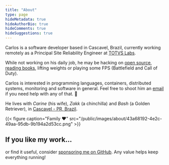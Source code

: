 ```yaml
---
title: "About"
type: page
hideMetadata: true
hideAuthorBio: true
hideComments: true
hideSuggestions: true
---
```


Carlos is a software developer based in Cascavel, Brazil, currently working remotely as a Principal Site Reliability Engineer at [TOTVS Labs](https://totvslabs.com/).

While not working on his daily job, he may be hacking on [open source](https://github.com/caarlos0), [reading books](https://goodreads.com/caarlos0), lifting weights or playing some FPS (Battlefield and Call of Duty).

Carlos is interested in programming languages, containers, distributed systems, monitoring and software in general. Feel free to shoot him an [email](mailto:root@carlosbecker.dev?subject=Consultancy) if you need help with any of that. 🙂

He lives with *Carine* (his wife), *Zakk* (a chinchilla) and *Bash* (a Golden Retriever), in [Cascavel - PR, Brazil](https://www.google.com.br/maps/place/Cascavel,+State+of+Paraná).

{{< figure caption="Family ❤️" src="/public/images/about/43a68192-4e2c-49aa-95db-9b194a2d53cc.png" >}}

## If you like my work...

or find it useful, consider [sponsoring me on GitHub](https://github.com/sponsors/caarlos0). Any value helps keep everything running!

